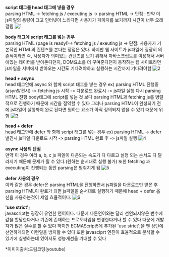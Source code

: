 **script 태그를 head 태그에 넣을 경우**  
parsing HTML -> fetching js / executing js -> parsing HTML
-> 단점 : 만약 이 js파일의 용량이 크고 인터넷이 느리다면 사용자가 페이지를 보기까지 시간이 너무 오래걸림
![1](https://media.vlpt.us/images/psw0962/post/c26afd13-4ac3-48c3-8bd4-ebafd83c96f9/1.png)

**body 태그에 script 태그를 넣는 경우**  
parsing HTML (page is ready!)-> fetching js / exeuting js
-> 단점: 사용자가 기본적인 HTML의 컨텐츠를 본다는 장점은 있다.
하지만 웹 사이트가 js파일에 굉장히 의존적이라면 즉, 사용자가 의미있는 컨텐츠를 보기 위해서
자바스크립트를 이용해서 서버에있는 데이터를 받아온다던지, DOM요소를 더 꾸며준다던지 동작하는 웹 사이트라면
js파일을 서버에서 받아오는 시간도 기다려야하고 실행하는 시간까지 기다려야함
![2](https://media.vlpt.us/images/psw0962/post/d55c352b-c0ff-4872-b45f-527e2d5a5bd0/2.png)

**head + async**  
head 태그안에 async 와 함께 script 태그를 넣는 경우 ex)
parsing HTML 진행중 (asyn발견시) -> fetching js 시작 -> 다운로드 완료시 -> js파일 실행
다시 parsing HTML 진행
body태그에 script를 넣는 것 보다 parsing HTML과 fetching js를 병렬적으로 진행하기 때문에 시간을 절약할 수 있다
그러나 parsing HTML이 완성되기 전에 js파일이 실행까지 완료 된다면 원하는 요소가 아직 정의되지 않을 수 있기 때문에 위험
![3](https://media.vlpt.us/images/psw0962/post/97d44422-4bee-44a6-93d9-0f0f721e20d4/image.png)

**head + defer**  
head 태그안에 defer 와 함께 script 태그를 넣는 경우 ex)
parsing HTML -> defer발견시 js파일 다운로드 시작 -> parsing HTML 완료 후 -> js파일 실행
![4](https://media.vlpt.us/images/psw0962/post/0978371c-54ef-4aed-8da7-bc1b94ad5e7a/image.png)

**async 사용의 단점**  
만약 이 경우 여러 a, b, c js 파일이 다운되는 속도가 다 다르고 실행 되는 순서도 다 달라지기 때문에 문제가 될 수 있다.(원하는 순서대로 실행 불가)
또한 fetching 과 executing이 진행되는 동안 parsing은 멈춰지게 됨
![5](https://media.vlpt.us/images/psw0962/post/c6e41282-d6f3-4c29-8496-b49bf237d22f/image.png)

**defer 사용의 경우**  
이와 같은 경우 defer은 parsing HTML을 진행하면서 js파일을 다운로드만 받은 후 parsing HTML이 완료가 되면 js파일을 순서대로 실행하기 때문에
head + defer 옵션을 사용하는것이 제일 효율적이다.
![6](https://media.vlpt.us/images/psw0962/post/b3aa10bc-3460-4fea-b7d2-fcf29c529787/image.png)

**'use strict';**  
javascript는 굉장히 유연한 언어이다. 때문에 다른언어와는 달리
선언되지않은 변수에 값을 할당한다거나 기존에 존재하는 프로토타입을 변경한다거나 할 수 있다
때문에 개발자가 많은 실수를 할 수 있다
하지만 ECMAScript5에 추가된 'use strict';을 맨 상단에 선언하게되면 이런일을 방지할 수 있다
또한 javasciprt 엔진이 효율적으로 분석할 수 있기에 실행하는데 있어서도 성능개선을 기대할 수 있다

*이미지출처:드림코딩(youtube)